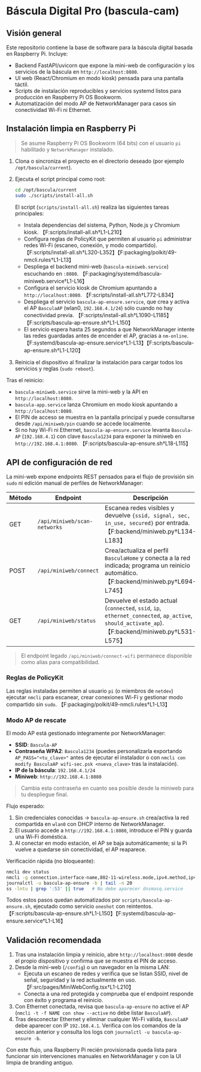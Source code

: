 # Báscula Digital Pro (bascula-cam)

## Visión general

Este repositorio contiene la base de software para la báscula digital basada en Raspberry Pi.
Incluye:

- Backend FastAPI/uvicorn que expone la mini-web de configuración y los servicios de la báscula en `http://localhost:8080`.
- UI web (React/Chromium en modo kiosk) pensada para una pantalla táctil.
- Scripts de instalación reproducibles y servicios systemd listos para producción en Raspberry Pi OS Bookworm.
- Automatización del modo AP de NetworkManager para casos sin conectividad Wi-Fi ni Ethernet.

## Instalación limpia en Raspberry Pi

> Se asume Raspberry Pi OS Bookworm (64 bits) con el usuario `pi` habilitado y `NetworkManager` instalado.

1. Clona o sincroniza el proyecto en el directorio deseado (por ejemplo `/opt/bascula/current`).
2. Ejecuta el script principal como root:

   ```bash
   cd /opt/bascula/current
   sudo ./scripts/install-all.sh
   ```

   El script (`scripts/install-all.sh`) realiza las siguientes tareas principales:

   - Instala dependencias del sistema, Python, Node.js y Chromium kiosk. 【F:scripts/install-all.sh†L1-L210】
   - Configura reglas de PolicyKit que permiten al usuario `pi` administrar redes Wi-Fi (escaneo, conexión, y modo compartido). 【F:scripts/install-all.sh†L320-L352】【F:packaging/polkit/49-nmcli.rules†L1-L13】
   - Despliega el backend mini-web (`bascula-miniweb.service`) escuchando en `:8080`. 【F:packaging/systemd/bascula-miniweb.service†L1-L16】
   - Configura el servicio kiosk de Chromium apuntando a `http://localhost:8080`. 【F:scripts/install-all.sh†L772-L834】
   - Despliega el servicio `bascula-ap-ensure.service`, que crea y activa el AP `BasculaAP` (wlan0, `192.168.4.1/24`) sólo cuando no hay conectividad previa. 【F:scripts/install-all.sh†L1090-L1185】【F:scripts/bascula-ap-ensure.sh†L1-L150】
   - El servicio espera hasta 25 segundos a que NetworkManager intente las redes guardadas antes de encender el AP, gracias a `nm-online`. 【F:systemd/bascula-ap-ensure.service†L1-L13】【F:scripts/bascula-ap-ensure.sh†L1-L120】

3. Reinicia el dispositivo al finalizar la instalación para cargar todos los servicios y reglas (`sudo reboot`).

Tras el reinicio:

- `bascula-miniweb.service` sirve la mini-web y la API en `http://localhost:8080`.
- `bascula-app.service` lanza Chromium en modo kiosk apuntando a `http://localhost:8080`.
- El PIN de acceso se muestra en la pantalla principal y puede consultarse desde `/api/miniweb/pin` cuando se accede localmente.
- Si no hay Wi-Fi ni Ethernet, `bascula-ap-ensure.service` levanta `Bascula-AP` (`192.168.4.1`) con clave `Bascula1234` para exponer la miniweb en `http://192.168.4.1:8080`. 【F:scripts/bascula-ap-ensure.sh†L18-L115】

## API de configuración de red

La mini-web expone endpoints REST pensados para el flujo de provisión sin `sudo` ni edición manual de perfiles de NetworkManager:

| Método | Endpoint                    | Descripción                                                                           |
|--------|-----------------------------|---------------------------------------------------------------------------------------|
| GET    | `/api/miniweb/scan-networks`| Escanea redes visibles y devuelve `{ssid, signal, sec, in_use, secured}` por entrada. 【F:backend/miniweb.py†L134-L183】|
| POST   | `/api/miniweb/connect`      | Crea/actualiza el perfil `BasculaHome` y conecta a la red indicada; programa un reinicio automático. 【F:backend/miniweb.py†L694-L745】|
| GET    | `/api/miniweb/status`       | Devuelve el estado actual (`connected`, `ssid`, `ip`, `ethernet_connected`, `ap_active`, `should_activate_ap`). 【F:backend/miniweb.py†L531-L575】|

> El endpoint legado `/api/miniweb/connect-wifi` permanece disponible como alias para compatibilidad.

### Reglas de PolicyKit

Las reglas instaladas permiten al usuario `pi` (o miembros de `netdev`) ejecutar `nmcli` para escanear, crear conexiones Wi-Fi y gestionar modo compartido sin `sudo`. 【F:packaging/polkit/49-nmcli.rules†L1-L13】

### Modo AP de rescate

El modo AP está gestionado íntegramente por NetworkManager:

- **SSID**: `Bascula-AP`
- **Contraseña WPA2**: `Bascula1234` (puedes personalizarla exportando `AP_PASS="<tu_clave>"` antes de ejecutar el instalador o con
  `nmcli con modify BasculaAP wifi-sec.psk <nueva_clave>` tras la instalación).
- **IP de la báscula**: `192.168.4.1/24`
- **Miniweb**: `http://192.168.4.1:8080`

> Cambia esta contraseña en cuanto sea posible desde la miniweb para tu despliegue final.

Flujo esperado:

1. Sin credenciales conocidas → `bascula-ap-ensure.sh` crea/activa la red compartida en `wlan0` con DHCP interno de NetworkManager.
2. El usuario accede a `http://192.168.4.1:8080`, introduce el PIN y guarda una Wi-Fi doméstica.
3. Al conectar en modo estación, el AP se baja automáticamente; si la Pi vuelve a quedarse sin conectividad, el AP reaparece.

Verificación rápida (no bloqueante):

```bash
nmcli dev status
nmcli -g connection.interface-name,802-11-wireless.mode,ipv4.method,ipv4.addresses,ipv4.gateway con show BasculaAP
journalctl -u bascula-ap-ensure -b | tail -n 20
ss -lntu | grep ':53' || true   # No debe aparecer dnsmasq.service
```

Todos estos pasos quedan automatizados por `scripts/bascula-ap-ensure.sh`, ejecutado como servicio `oneshot` con reintentos. 【F:scripts/bascula-ap-ensure.sh†L1-L150】【F:systemd/bascula-ap-ensure.service†L1-L16】

## Validación recomendada

1. Tras una instalación limpia y reinicio, abre `http://localhost:8080` desde el propio dispositivo y confirma que se muestra el PIN de acceso.
2. Desde la mini-web (`/config`) o un navegador en la misma LAN:
   - Ejecuta un escaneo de redes y verifica que se listan SSID, nivel de señal, seguridad y la red actualmente en uso. 【F:src/pages/MiniWebConfig.tsx†L1-L210】
   - Conecta a una red protegida y comprueba que el endpoint responde con éxito y programa el reinicio.
3. Con Ethernet conectada, revisa que `bascula-ap-ensure` no active el AP (`nmcli -t -f NAME con show --active` no debe listar `BasculaAP`).
4. Tras desconectar Ethernet y eliminar cualquier Wi-Fi válida, `BasculaAP` debe aparecer con IP `192.168.4.1`. Verifica con los comandos de la sección anterior y consulta los logs con `journalctl -u bascula-ap-ensure -b`.

Con este flujo, una Raspberry Pi recién provisionada queda lista para funcionar sin intervenciones manuales en NetworkManager y con la UI limpia de branding antiguo.
